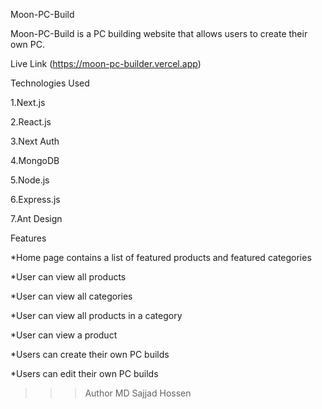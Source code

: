 Moon-PC-Build

Moon-PC-Build is a PC building website that allows users to create their own PC.

Live Link
(https://moon-pc-builder.vercel.app)

Technologies Used

1.Next.js

2.React.js

3.Next Auth

4.MongoDB

5.Node.js

6.Express.js

7.Ant Design

Features

*Home page contains a list of featured products and featured categories

*User can view all products

*User can view all categories

*User can view all products in a category

*User can view a product

*Users can create their own PC builds

*Users can edit their own PC builds


>>>Author
MD Sajjad Hossen
